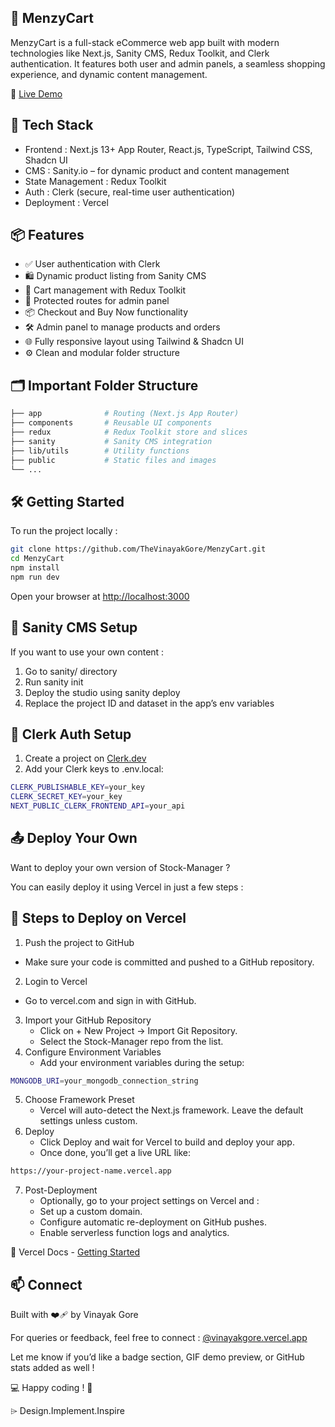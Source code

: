 ## 🛒 MenzyCart

MenzyCart is a full-stack eCommerce web app built with modern technologies like Next.js, Sanity CMS, Redux Toolkit, and Clerk authentication. It features both user and admin panels, a seamless shopping experience, and dynamic content management.

🔗 [Live Demo](https://menzycart.vercel.app/)

## 🚀 Tech Stack

-	Frontend : Next.js 13+ App Router, React.js, TypeScript, Tailwind CSS, Shadcn UI
-	CMS : Sanity.io – for dynamic product and content management
-	State Management : Redux Toolkit
-	Auth : Clerk (secure, real-time user authentication)
-	Deployment : Vercel


## 📦 Features

-	✅ User authentication with Clerk
-	🛍️ Dynamic product listing from Sanity CMS
-	🧺 Cart management with Redux Toolkit
-	🔐 Protected routes for admin panel
-	📦 Checkout and Buy Now functionality
-	🛠 Admin panel to manage products and orders
-	🌐 Fully responsive layout using Tailwind & Shadcn UI
-	⚙️ Clean and modular folder structure
  

## 🗂️ Important Folder Structure

```bash
├── app              # Routing (Next.js App Router)
├── components       # Reusable UI components
├── redux            # Redux Toolkit store and slices
├── sanity           # Sanity CMS integration
├── lib/utils        # Utility functions
├── public           # Static files and images
└── ...
```


## 🛠 Getting Started

To run the project locally :

```bash
git clone https://github.com/TheVinayakGore/MenzyCart.git
cd MenzyCart
npm install
npm run dev
```

Open your browser at [http://localhost:3000](http://localhost:3000)


## 🧠 Sanity CMS Setup

If you want to use your own content :

1.	Go to sanity/ directory
2.	Run sanity init
3.	Deploy the studio using sanity deploy
4.	Replace the project ID and dataset in the app’s env variables


## 🔐 Clerk Auth Setup

1.	Create a project on [Clerk.dev](https://clerk.com/)
2.	Add your Clerk keys to .env.local:

```bash
CLERK_PUBLISHABLE_KEY=your_key
CLERK_SECRET_KEY=your_key
NEXT_PUBLIC_CLERK_FRONTEND_API=your_api
```


## 📤 Deploy Your Own

Want to deploy your own version of Stock-Manager ?

You can easily deploy it using Vercel in just a few steps :


## 🚀 Steps to Deploy on Vercel

1.	Push the project to GitHub
  -	Make sure your code is committed and pushed to a GitHub repository.
2.	Login to Vercel
  -	Go to vercel.com and sign in with GitHub.
3.	Import your GitHub Repository
	-	Click on + New Project → Import Git Repository.
	-	Select the Stock-Manager repo from the list.
4.	Configure Environment Variables
	-	Add your environment variables during the setup:

```bash
MONGODB_URI=your_mongodb_connection_string
```

5.	Choose Framework Preset
	-	Vercel will auto-detect the Next.js framework. Leave the default settings unless custom.
6.	Deploy
	-	Click Deploy and wait for Vercel to build and deploy your app.
	-	Once done, you’ll get a live URL like:

```bash
https://your-project-name.vercel.app
```

7.	Post-Deployment
	-	Optionally, go to your project settings on Vercel and :
	-	Set up a custom domain.
	-	Configure automatic re-deployment on GitHub pushes.
	-	Enable serverless function logs and analytics.

🔗 Vercel Docs - [Getting Started](https://vercel.com/docs/getting-started-with-vercel)


## 📫 Connect

Built with ❤️‍🩹 by Vinayak Gore

For queries or feedback, feel free to connect : [@vinayakgore.vercel.app](https://vinayakgore.vercel.app)

Let me know if you’d like a badge section, GIF demo preview, or GitHub stats added as well !


💻 Happy coding ! 🎉

⌲ Design.Implement.Inspire
